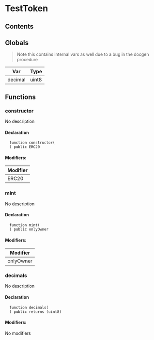 # TestToken





## Contents
<!-- START doctoc -->
<!-- END doctoc -->

## Globals

> Note this contains internal vars as well due to a bug in the docgen procedure

| Var | Type |
| --- | --- |
| decimal | uint8 |



## Functions

### constructor
No description


#### Declaration
```solidity
  function constructor(
  ) public ERC20
```

#### Modifiers:
| Modifier |
| --- |
| ERC20 |



### mint
No description


#### Declaration
```solidity
  function mint(
  ) public onlyOwner
```

#### Modifiers:
| Modifier |
| --- |
| onlyOwner |



### decimals
No description


#### Declaration
```solidity
  function decimals(
  ) public returns (uint8)
```

#### Modifiers:
No modifiers





